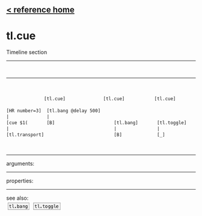 [< reference home](index.html)
---

# tl.cue


Timeline section

---

<br>


---


```


              [tl.cue]              [tl.cue]           [tl.cue]

[HR number=3]  [tl.bang @delay 500]
|              |
[cue $1(       [B]                      [tl.bang]       [tl.toggle]
|                                       |               |
[tl.transport]                          [B]             [_]

            
```

---
arguments:


---
properties:


---
see also:<br>
[![tl.bang](img/object_tl.bang.png)](tl.bang.html)
[![tl.toggle](img/object_tl.toggle.png)](tl.toggle.html)
